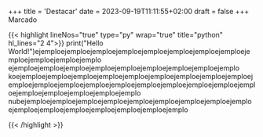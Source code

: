 +++
title = 'Destacar'
date = 2023-09-19T11:11:55+02:00
draft = false
+++
Marcado

{{< highlight lineNos="true" type="py" wrap="true" title="python" hl_lines="2 4">}}
print("Hello World!")ejemploejemploejemploejemploejemploejemploejemploejemploejemploejemploejemploejemplo
ejemploejemploejemploejemploejemploejemploejemploejemploejemplo
koejemploejemploejemploejemploejemploejemploejemploejemploejemploejemploejemploejemploejemploejemploejemploejemploejemploejemploejemploejemploejemploejemploejemploejemplo
nubejemploejemploejemploejemploejemploejemploejemploejemploejemploejemploejemploejemploejemploejemploejemploejemplo

{{< /highlight >}}
